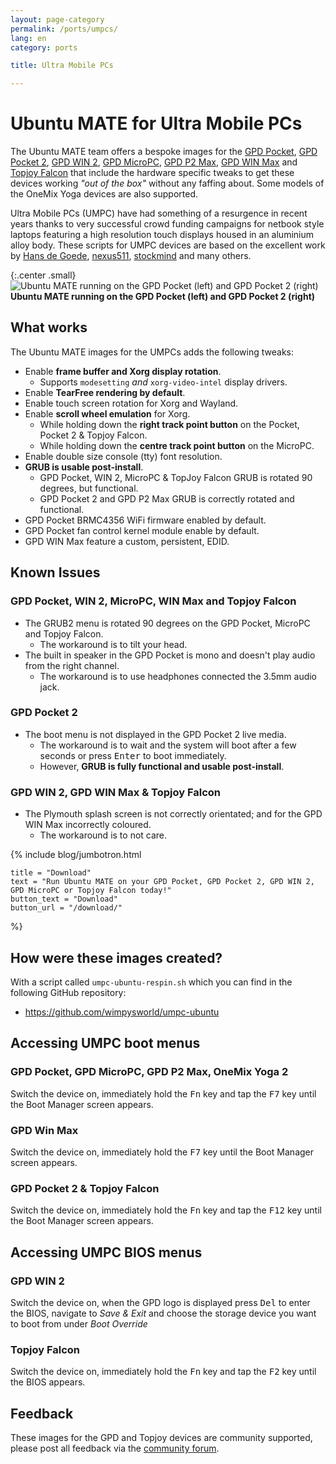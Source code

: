 ```yaml
---
layout: page-category
permalink: /ports/umpcs/
lang: en
category: ports

title: Ultra Mobile PCs

---
```


# Ubuntu MATE for Ultra Mobile PCs

The Ubuntu MATE team offers a bespoke images for the
[GPD Pocket](https://gpd.hk/gpdpocket),
[GPD Pocket 2](https://gpd.hk/gpdpocket2),
[GPD WIN 2](https://gpd.hk/gdpwin2),
[GPD MicroPC](https://gpd.hk/gpdmicropc),
[GPD P2 Max](https://www.gpd.hk/gpdp2max),
[GPD WIN Max](https://gpd.hk/gpdwinmax) and
[Topjoy Falcon](https://www.kickstarter.com/projects/440069565/falcon-worlds-first-8-inch-2-in-1-laptop)
that include the hardware specific tweaks to get these devices working
*"out of the box"* without any faffing about. Some models of the OneMix
Yoga devices are also supported.

Ultra Mobile PCs (UMPC) have had something of a resurgence in recent years
thanks to very successful crowd funding campaigns for netbook style laptops
featuring a high resolution touch displays housed in an aluminium alloy
body. These scripts for UMPC devices are based on the excellent work by
[Hans de Goede](https://hansdegoede.livejournal.com/), [nexus511](https://apt.nexus511.net/),
[stockmind](https://github.com/stockmind/gpd-pocket-ubuntu-respin) and many
others.


{:.center .small}
![Ubuntu MATE running on the GPD Pocket (left) and GPD Pocket 2 (right)](/images/blog/gpd-pockets.jpg)
**Ubuntu MATE running on the GPD Pocket (left) and GPD Pocket 2 (right)**


## What works

The Ubuntu MATE images for the UMPCs adds the following tweaks:

  * Enable **frame buffer and Xorg display rotation**.
    * Supports `modesetting` *and* `xorg-video-intel` display drivers.
  * Enable **TearFree rendering by default**.
  * Enable touch screen rotation for Xorg and Wayland.
  * Enable **scroll wheel emulation** for Xorg.
    * While holding down the **right track point button** on the Pocket, Pocket 2 & Topjoy Falcon.
    * While holding down the **centre track point button** on the MicroPC.
  * Enable double size console (tty) font resolution.
  * **GRUB is usable post-install**.
    * GPD Pocket, WIN 2, MicroPC & TopJoy Falcon GRUB is rotated 90 degrees, but functional.
    * GPD Pocket 2 and GPD P2 Max GRUB is correctly rotated and functional.
  * GPD Pocket BRMC4356 WiFi firmware enabled by default.
  * GPD Pocket fan control kernel module enable by default.
  * GPD WIN Max feature a custom, persistent, EDID.

## Known Issues

### GPD Pocket, WIN 2, MicroPC, WIN Max and Topjoy Falcon

  * The GRUB2 menu is rotated 90 degrees on the GPD Pocket, MicroPC and Topjoy Falcon.
    * The workaround is to tilt your head.
  * The built in speaker in the GPD Pocket is mono and doesn't play audio from the right channel.
    * The workaround is to use headphones connected the 3.5mm audio jack.

### GPD Pocket 2

  * The boot menu is not displayed in the GPD Pocket 2 live media.
    * The workaround is to wait and the system will boot after a few seconds or press <kbd>Enter</kbd> to boot immediately.
    * However, **GRUB is fully functional and usable post-install**.

### GPD WIN 2, GPD WIN Max & Topjoy Falcon

  * The Plymouth splash screen is not correctly orientated; and for the GPD WIN Max incorrectly coloured.
    * The workaround is to not care.

{% include blog/jumbotron.html

    title = "Download"
    text = "Run Ubuntu MATE on your GPD Pocket, GPD Pocket 2, GPD WIN 2, GPD MicroPC or Topjoy Falcon today!"
    button_text = "Download"
    button_url = "/download/"

%}

## How were these images created?

With a script called `umpc-ubuntu-respin.sh` which you can find in the
following GitHub repository:

  * <https://github.com/wimpysworld/umpc-ubuntu>

## Accessing UMPC boot menus

### GPD Pocket, GPD MicroPC, GPD P2 Max, OneMix Yoga 2

Switch the device on, immediately hold the <kbd>Fn</kbd> key and tap the <kbd>F7</kbd> key until the Boot Manager screen appears.

### GPD Win Max

Switch the device on, immediately hold the <kbd>F7</kbd> key until the Boot Manager screen appears.

### GPD Pocket 2 & Topjoy Falcon

Switch the device on, immediately hold the <kbd>Fn</kbd> key and tap the <kbd>F12</kbd> key until the Boot Manager screen appears.

## Accessing UMPC BIOS menus

### GPD WIN 2

Switch the device on, when the GPD logo is displayed press <kbd>Del</kbd> to
enter the BIOS, navigate to *Save & Exit* and choose the storage device you
want to boot from under *Boot Override*

### Topjoy Falcon

Switch the device on, immediately hold the <kbd>Fn</kbd> key and tap the <kbd>F2</kbd> key until the BIOS appears.

## Feedback

These images for the GPD and Topjoy devices are community supported,
please post all feedback via the [community forum](https://ubuntu-mate.community/).
